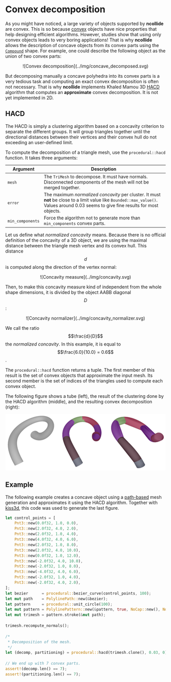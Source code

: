 # Convex decomposition

As you might have noticed, a large variety of objects supported by **ncollide**
are convex. This is so because
[convex](../geometric_representations/simple_shapes.html#convex) objects
have nice properties that help designing efficient algorithms. However, studies
show that using only convex objects leads to very boring applications! That is
why **ncollide** allows the description of concave objects from its convex
parts using the
[`Compound`](../geometric_representations/composite_shapes.html#compound)
shape. For example, one could describe the following object as the union of
two convex parts:

<center>
![Convex decomposition](../img/concave_decomposed.svg)
</center>

But decomposing manually a concave polyhedra into its convex parts is a very
tedious task and computing an exact convex decomposition is often not
necessary. That is why **ncollide** implements Khaled Mamou 3D
[HACD](http://kmamou.blogspot.fr/2011/10/hacd-hierarchical-approximate-convex.html)
algorithm that computes an **approximate** convex decomposition. It is not yet
implemented in 2D.


## HACD

The HACD is simply a clustering algorithm based on a concavity criterion to
separate the different groups. It will group triangles together until the
directional distances between their vertices and their convex hull do not
exceeding an user-defined limit.

To compute the decomposition of a triangle mesh, use the `procedural::hacd`
function. It takes three arguments:

| Argument         | Description |
| --               | --          |
| `mesh`           | The `TriMesh` to decompose. It must have normals. Disconnected components of the mesh will not be merged together. |
| `error`          | The maximum _normalized concavity_ per cluster. It must **not** be close to a limit value like `Bounded::max_value()`. Values around 0.03 seems to give fine results for most objects. |
| `min_components` | Force the algorithm not to generate more than `min_components` convex parts. |

Let us define what _normalized concavity_ means. Because there is no official
definition of the concavity of a 3D object, we are using the maximal distance
between the triangle mesh vertex and its convex hull. This distance $$d$$ is
computed along the direction of the vertex normal:

<center>
![Concavity measure](../img/concavity.svg)
</center>

Then, to make this concavity measure kind of independent from the whole shape
dimensions, it is divided by the object AABB diagonal $$D$$:

<center>
![Concavity normalizer](../img/concavity_normalizer.svg)
</center>

We call the ratio $$\frac{d}{D}$$ the _normalized concavity_. In this example,
it is equal to $$\frac{6.0}{10.0} = 0.6$$.


The `procedural::hacd` function returns a tuple. The first member of this
result is the set of convex objects that approximate the input mesh. Its second
member is the set of indices of the triangles used to compute each convex
object.


The following figure shows a tube (left), the result of the clustering done by
the HACD algorithm (middle), and the resulting convex decomposition (right):

![hacd](../img/hacd.png)

## Example <span class="d3" onclick="window.open('../src/hacd3d.rs')" ></span>

The following example creates a concave object using a
[path-based](../mesh_generation/paths.md) mesh generation and approximates it
using the HACD algorithm. Together with
[kiss3d](http://github.com/sebcrozet/kiss3d), this code was used to generate
the last figure.

```rust
let control_points = [
    Pnt3::new(0.0f32, 1.0, 0.0),
    Pnt3::new(2.0f32, 4.0, 2.0),
    Pnt3::new(2.0f32, 1.0, 4.0),
    Pnt3::new(4.0f32, 4.0, 6.0),
    Pnt3::new(2.0f32, 1.0, 8.0),
    Pnt3::new(2.0f32, 4.0, 10.0),
    Pnt3::new(0.0f32, 1.0, 12.0),
    Pnt3::new(-2.0f32, 4.0, 10.0),
    Pnt3::new(-2.0f32, 1.0, 8.0),
    Pnt3::new(-4.0f32, 4.0, 6.0),
    Pnt3::new(-2.0f32, 1.0, 4.0),
    Pnt3::new(-2.0f32, 4.0, 2.0),
];
let bezier      = procedural::bezier_curve(control_points, 100);
let mut path    = PolylinePath::new(&bezier);
let pattern     = procedural::unit_circle(100);
let mut pattern = PolylinePattern::new(&pattern, true, NoCap::new(), NoCap::new());
let mut trimesh = pattern.stroke(&mut path);

trimesh.recompute_normals();

/*
 * Decomposition of the mesh.
 */
let (decomp, partitioning) = procedural::hacd(trimesh.clone(), 0.03, 0);

// We end up with 7 convex parts.
assert!(decomp.len() == 7);
assert!(partitioning.len() == 7);
```
